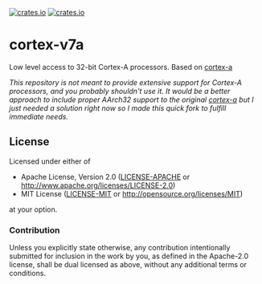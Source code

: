 [![crates.io](https://img.shields.io/crates/d/cortex-v7a.svg)](https://crates.io/crates/cortex-v7a)
[![crates.io](https://img.shields.io/crates/v/cortex-v7a.svg)](https://crates.io/crates/cortex-v7a)

# cortex-v7a

Low level access to 32-bit Cortex-A processors. Based on [cortex-a](https://github.com/rust-embedded/cortex-a)

_This repository is not meant to provide extensive support for Cortex-A processors, and you probably shouldn't use it.
It would be a better approach to include proper AArch32 support to the original [cortex-a](https://github.com/rust-embedded/cortex-a)
but I just needed a solution right now so I made this quick fork to fulfill immediate needs._

## License

Licensed under either of

- Apache License, Version 2.0 ([LICENSE-APACHE](LICENSE-APACHE) or
  http://www.apache.org/licenses/LICENSE-2.0)
- MIT License ([LICENSE-MIT](LICENSE-MIT) or http://opensource.org/licenses/MIT)

at your option.

### Contribution

Unless you explicitly state otherwise, any contribution intentionally submitted for inclusion in the
work by you, as defined in the Apache-2.0 license, shall be dual licensed as above, without any
additional terms or conditions.
